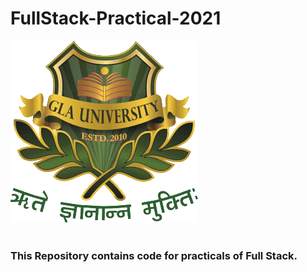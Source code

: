 # FullStack-Practical-2021
![alt text](https://github.com/naman2807/FullStack-Practical-2021/blob/master/images/GLA_University_logo.png)<br><br>
<h3>This Repository contains code for practicals of Full Stack.</h3> 
